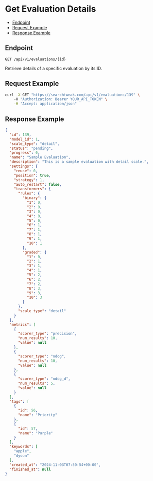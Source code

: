# Get Evaluation Details

- [Endpoint](#endpoint)
- [Request Example](#request-example)
- [Response Example](#response-example)

<a name="endpoint"></a>
## Endpoint

`GET /api/v1/evaluations/{id}`

Retrieve details of a specific evaluation by its ID.

<a name="request-example"></a>
## Request Example

```bash
curl -X GET "https://searchtweak.com/api/v1/evaluations/139" \ 
    -H "Authorization: Bearer YOUR_API_TOKEN" \
    -H "Accept: application/json"
```

<a name="response-example"></a>
## Response Example

```json
{
  "id": 139,
  "model_id": 1,
  "scale_type": "detail",
  "status": "pending",
  "progress": 0,
  "name": "Sample Evaluation",
  "description": "This is a sample evaluation with detail scale.",
  "settings": {
    "reuse": 0,
    "position": true,
    "strategy": 1,
    "auto_restart": false,
    "transformers": {
      "rules": {
        "binary": {
          "1": 0,
          "2": 0,
          "3": 0,
          "4": 0,
          "5": 0,
          "6": 1,
          "7": 1,
          "8": 1,
          "9": 1,
          "10": 1
        },
        "graded": {
          "1": 0,
          "2": 1,
          "3": 1,
          "4": 1,
          "5": 2,
          "6": 2,
          "7": 2,
          "8": 3,
          "9": 3,
          "10": 3
        }
      },
      "scale_type": "detail"
    }
  },
  "metrics": [
    {
      "scorer_type": "precision",
      "num_results": 10,
      "value": null
    },
    {
      "scorer_type": "ndcg",
      "num_results": 10,
      "value": null
    },
    {
      "scorer_type": "ndcg_d",
      "num_results": 5,
      "value": null
    }
  ],
  "tags": [
    {
      "id": 56,
      "name": "Priority"
    },
    {
      "id": 57,
      "name": "Purple"
    }
  ],
  "keywords": [
    "apple",
    "dyson"
  ],
  "created_at": "2024-11-03T07:50:54+00:00",
  "finished_at": null
}
```
